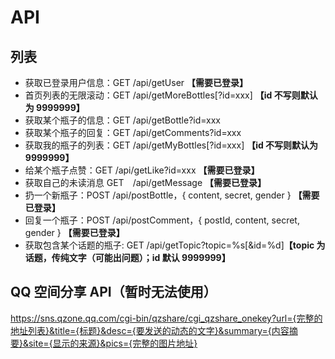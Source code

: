 #  API

## 列表

* 获取已登录用户信息：GET /api/getUser **【需要已登录】**
* 首页列表的无限滚动：GET /api/getMoreBottles[?id=xxx] **【id 不写则默认为 9999999】**
* 获取某个瓶子的信息：GET /api/getBottle?id=xxx
* 获取某个瓶子的回复：GET /api/getComments?id=xxx
* 获取我的瓶子的列表：GET /api/getMyBottles[?id=xxx] **【id 不写则默认为 9999999】**
* 给某个瓶子点赞：GET /api/getLike?id=xxx **【需要已登录】**
* 获取自己的未读消息 GET　/api/getMessage  **【需要已登录】**
* 扔一个新瓶子：POST /api/postBottle，{ content, secret, gender } **【需要已登录】**
* 回复一个瓶子：POST /api/postComment，{ postId, content, secret, gender } **【需要已登录】**
* 获取包含某个话题的瓶子:  GET /api/getTopic?topic=%s[&id=%d]**【topic 为话题，传纯文字（可能出问题）；id 默认 9999999】**

## QQ 空间分享 API（暂时无法使用）

https://sns.qzone.qq.com/cgi-bin/qzshare/cgi_qzshare_onekey?url={完整的地址列表}&title={标题}&desc={要发送的动态的文字}&summary={内容摘要}&site={显示的来源}&pics={完整的图片地址}
